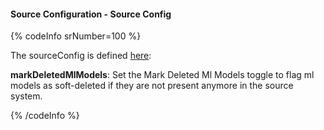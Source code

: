 #### Source Configuration - Source Config

{% codeInfo srNumber=100 %}

The sourceConfig is defined [here](https://github.com/meta-mart/MetaMart/blob/main/metamart-spec/src/main/resources/json/schema/metadataIngestion/messagingServiceMetadataPipeline.json):

**markDeletedMlModels**: Set the Mark Deleted Ml Models toggle to flag ml models as soft-deleted if they are not present anymore in the source system.

{% /codeInfo %}